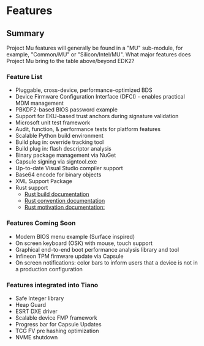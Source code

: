 # Features

## Summary

Project Mu features will generally be found in a "MU" sub-module, for example, "Common/MU" or "Silicon/Intel/MU".
What major features does Project Mu bring to the table above/beyond EDK2?

### Feature List

* Pluggable, cross-device, performance-optimized BDS
* Device Firmware Configuration Interface (DFCI) - enables practical MDM management
* PBKDF2-based BIOS password example
* Support for EKU-based trust anchors during signature validation
* Microsoft unit test framework
* Audit, function, & performance tests for platform features
* Scalable Python build environment
* Build plug in: override tracking tool
* Build plug in: flash descriptor analysis
* Binary package management via NuGet
* Capsule signing via signtool.exe
* Up-to-date Visual Studio compiler support
* Base64 encode for binary objects
* XML Support Package
* Rust support
  * [Rust build documentation](../CodeDevelopment/rust_build.md)
  * [Rust convention documentation](../CodeDevelopment/rust_documentation_conventions.md)
  * [Rust motivation documentation:](../WhatAndWhy/rust.md)

### Features Coming Soon

* Modern BIOS menu example (Surface inspired)
* On screen keyboard (OSK) with mouse, touch support
* Graphical end-to-end boot performance analysis library and tool
* Infineon TPM firmware update via Capsule
* On screen notifications: color bars to inform users that a device is not in a production configuration

### Features integrated into Tiano

* Safe Integer library
* Heap Guard
* ESRT DXE driver
* Scalable device FMP framework
* Progress bar for Capsule Updates
* TCG FV pre hashing optimization
* NVME shutdown
